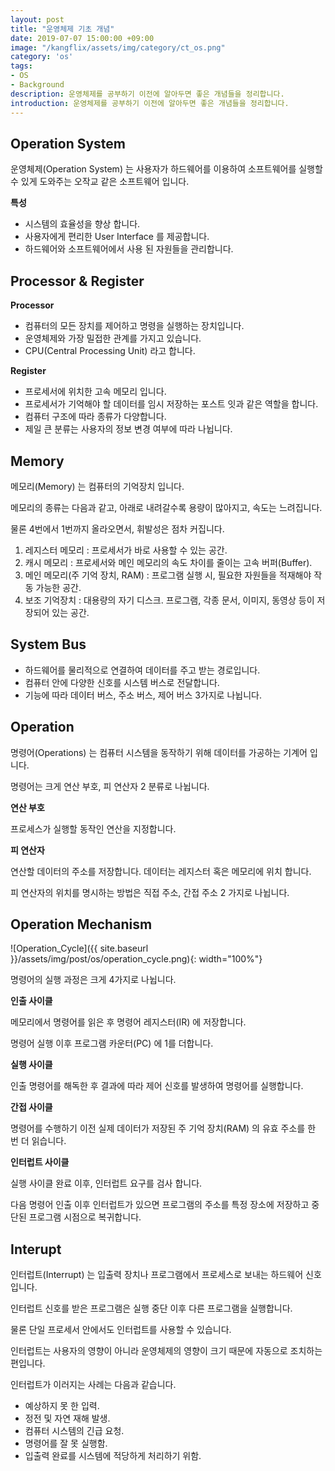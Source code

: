 ```yaml
---
layout: post
title: "운영체제 기초 개념"
date: 2019-07-07 15:00:00 +09:00
image: "/kangflix/assets/img/category/ct_os.png"
category: 'os'
tags:
- OS
- Background
description: 운영체제를 공부하기 이전에 알아두면 좋은 개념들을 정리합니다.
introduction: 운영체제를 공부하기 이전에 알아두면 좋은 개념들을 정리합니다.
---
```


## Operation System

운영체제(Operation System) 는 사용자가 하드웨어를 이용하여 소프트웨어를 실행할 수 있게 도와주는 오작교 같은 소프트웨어 입니다.

**특성**

- 시스템의 효율성을 향상 합니다.
- 사용자에게 편리한 User Interface 를 제공합니다.
- 하드웨어와 소프트웨어에서 사용 된 자원들을 관리합니다.

## Processor & Register

**Processor** 

- 컴퓨터의 모든 장치를 제어하고 명령을 실행하는 장치입니다.
- 운영체제와 가장 밀접한 관계를 가지고 있습니다.
- CPU(Central Processing Unit) 라고 합니다.

**Register**

- 프로세서에 위치한 고속 메모리 입니다.
- 프로세서가 기억해야 할 데이터를 임시 저장하는 포스트 잇과 같은 역할을 합니다.
- 컴퓨터 구조에 따라 종류가 다양합니다.
- 제일 큰 분류는 사용자의 정보 변경 여부에 따라 나뉩니다.

## Memory

메모리(Memory) 는 컴퓨터의 기억장치 입니다.

메모리의 종류는 다음과 같고, 아래로 내려갈수록 용량이 많아지고, 속도는 느려집니다.

물론 4번에서 1번까지 올라오면서, 휘발성은 점차 커집니다.

1. 레지스터 메모리 : 프로세서가 바로 사용할 수 있는 공간.
2. 캐시 메모리 : 프로세서와 메인 메모리의 속도 차이를 줄이는 고속 버퍼(Buffer).
3. 메인 메모리(주 기억 장치, RAM) : 프로그램 실행 시, 필요한 자원들을 적재해야 작동 가능한 공간.
4. 보조 기억장치 : 대용량의 자기 디스크. 프로그램, 각종 문서, 이미지, 동영상 등이 저장되어 있는 공간.

## System Bus

- 하드웨어를 물리적으로 연결하여 데이터를 주고 받는 경로입니다.
- 컴퓨터 안에 다양한 신호를 시스템 버스로 전달합니다.
- 기능에 따라 데이터 버스, 주소 버스, 제어 버스 3가지로 나뉩니다.

## Operation

명령어(Operations) 는 컴퓨터 시스템을 동작하기 위해 데이터를 가공하는 기계어 입니다.

명령어는 크게 연산 부호, 피 연산자 2 분류로 나뉩니다.

**연산 부호** 

프로세스가 실행할 동작인 연산을 지정합니다.

**피 연산자** 

연산할 데이터의 주소를 저장합니다. 데이터는 레지스터 혹은 메모리에 위치 합니다.

피 연산자의 위치를 명시하는 방법은 직접 주소, 간접 주소 2 가지로 나뉩니다.

## Operation Mechanism

![Operation_Cycle]({{ site.baseurl }}/assets/img/post/os/operation_cycle.png){: width="100%"}

명령어의 실행 과정은 크게 4가지로 나뉩니다.

**인출 사이클**

메모리에서 명령어를 읽은 후 명령어 레지스터(IR) 에 저장합니다.

명령어 실행 이후 프로그램 카운터(PC) 에 1를 더합니다.

**실행 사이클**

인출 명령어를 해독한 후 결과에 따라 제어 신호를 발생하여 명령어를 실행합니다.

**간접 사이클**

명령어를 수행하기 이전 실제 데이터가 저장된 주 기억 장치(RAM) 의 유효 주소를 한 번 더 읽습니다.

**인터럽트 사이클**

실행 사이클 완료 이후, 인터럽트 요구를 검사 합니다.

다음 명령어 인출 이후 인터럽트가 있으면 프로그램의 주소를 특정 장소에 저장하고 중단된 프로그램 시점으로 복귀합니다.

## Interupt

인터럽트(Interrupt) 는 입출력 장치나 프로그램에서 프로세스로 보내는 하드웨어 신호입니다.

인터럽트 신호를 받은 프로그램은 실행 중단 이후 다른 프로그램을 실행합니다.

물론 단일 프로세서 안에서도 인터럽트를 사용할 수 있습니다.

인터럽트는 사용자의 영향이 아니라 운영체제의 영향이 크기 때문에 자동으로 조치하는 편입니다.

인터럽트가 이러지는 사례는 다음과 같습니다.

- 예상하지 못 한 입력.
- 정전 및 자연 재해 발생.
- 컴퓨터 시스템의 긴급 요청.
- 명령어를 잘 못 실행함.
- 입출력 완료를 시스템에 적당하게 처리하기 위함.
